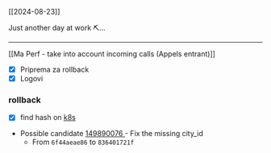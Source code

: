 [[2024-08-23]]

Just another day at work ⛏...

---

[[Ma Perf - take into account incoming calls (Appels entrant)]]

- [x] Priprema za rollback
- [x] Logovi

### rollback

- [x] find hash on [k8s](https://github.com/MeilleursAgents/asg-apps-k8s)
- Possible candidate [ 149890076 ](https://github.com/MeilleursAgents/asg-apps-k8s/commit/14989007635c9efe885ef6473362298675c17162) - Fix the missing city_id
	- From `6f44aeae86` to `836401721f`
